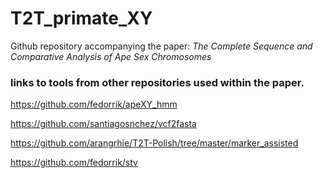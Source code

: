 # T2T_primate_XY


Github repository accompanying the paper: *The Complete Sequence and Comparative Analysis of Ape Sex Chromosomes*


### links to tools from other repositories used within the paper. 

https://github.com/fedorrik/apeXY_hmm

https://github.com/santiagosnchez/vcf2fasta

https://github.com/arangrhie/T2T-Polish/tree/master/marker_assisted

https://github.com/fedorrik/stv

